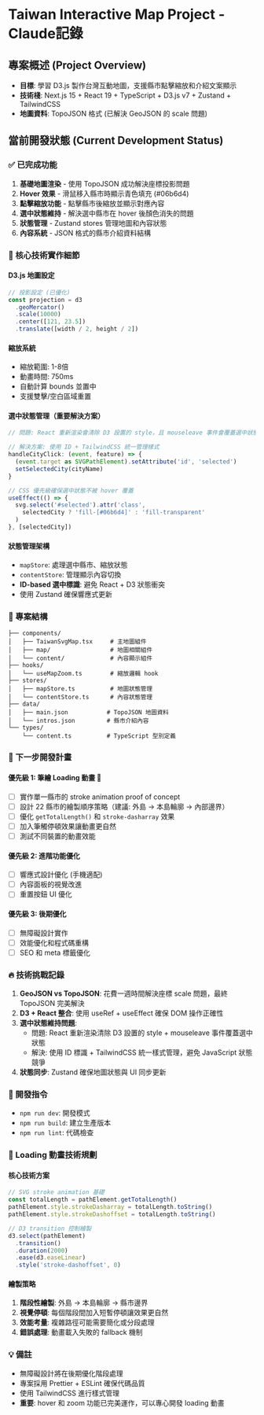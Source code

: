# Taiwan Interactive Map Project - Claude記錄

## 專案概述 (Project Overview)
- **目標**: 學習 D3.js 製作台灣互動地圖，支援縣市點擊縮放和介紹文案顯示
- **技術棧**: Next.js 15 + React 19 + TypeScript + D3.js v7 + Zustand + TailwindCSS
- **地圖資料**: TopoJSON 格式 (已解決 GeoJSON 的 scale 問題)

## 當前開發狀態 (Current Development Status)

### ✅ 已完成功能
1. **基礎地圖渲染** - 使用 TopoJSON 成功解決座標投影問題
2. **Hover 效果** - 滑鼠移入縣市時顯示青色填充 (#06b6d4)
3. **點擊縮放功能** - 點擊縣市後縮放並顯示對應內容
4. **選中狀態維持** - 解決選中縣市在 hover 後顏色消失的問題
5. **狀態管理** - Zustand stores 管理地圖和內容狀態
6. **內容系統** - JSON 格式的縣市介紹資料結構

### 🔧 核心技術實作細節

#### D3.js 地圖設定
```typescript
// 投影設定 (已優化)
const projection = d3
  .geoMercator()
  .scale(10000)
  .center([121, 23.5])
  .translate([width / 2, height / 2])
```

#### 縮放系統
- 縮放範圍: 1-8倍
- 動畫時間: 750ms
- 自動計算 bounds 並置中
- 支援雙擊/空白區域重置

#### 選中狀態管理（重要解決方案）
```typescript
// 問題: React 重新渲染會清除 D3 設置的 style，且 mouseleave 事件會覆蓋選中狀態

// 解決方案: 使用 ID + TailwindCSS 統一管理樣式
handleCityClick: (event, feature) => {
  (event.target as SVGPathElement).setAttribute('id', 'selected')
  setSelectedCity(cityName)
}

// CSS 優先級確保選中狀態不被 hover 覆蓋
useEffect(() => {
  svg.select('#selected').attr('class', 
    selectedCity ? 'fill-[#06b6d4]' : 'fill-transparent'
  )
}, [selectedCity])
```

#### 狀態管理架構
- `mapStore`: 處理選中縣市、縮放狀態
- `contentStore`: 管理顯示內容切換
- **ID-based 選中標識**: 避免 React + D3 狀態衝突
- 使用 Zustand 確保響應式更新

### 📁 專案結構
```
├── components/
│   ├── TaiwanSvgMap.tsx     # 主地圖組件
│   ├── map/                 # 地圖相關組件
│   └── content/             # 內容顯示組件
├── hooks/
│   └── useMapZoom.ts        # 縮放邏輯 hook
├── stores/
│   ├── mapStore.ts          # 地圖狀態管理
│   └── contentStore.ts      # 內容狀態管理
├── data/
│   ├── main.json           # TopoJSON 地圖資料
│   └── intros.json         # 縣市介紹內容
└── types/
    └── content.ts          # TypeScript 型別定義
```

### 🎯 下一步開發計畫

#### 優先級 1: 筆繪 Loading 動畫 🎨
- [ ] 實作單一縣市的 stroke animation proof of concept
- [ ] 設計 22 縣市的繪製順序策略（建議: 外島 → 本島輪廓 → 內部邊界）
- [ ] 優化 `getTotalLength()` 和 `stroke-dasharray` 效果
- [ ] 加入筆觸停頓效果讓動畫更自然
- [ ] 測試不同裝置的動畫效能

#### 優先級 2: 進階功能優化
- [ ] 響應式設計優化 (手機適配)
- [ ] 內容面板的視覺改進
- [ ] 重置按鈕 UI 優化

#### 優先級 3: 後期優化
- [ ] 無障礙設計實作
- [ ] 效能優化和程式碼重構
- [ ] SEO 和 meta 標籤優化

### 🔥 技術挑戰記錄
1. **GeoJSON vs TopoJSON**: 花費一週時間解決座標 scale 問題，最終 TopoJSON 完美解決
2. **D3 + React 整合**: 使用 useRef + useEffect 確保 DOM 操作正確性
3. **選中狀態維持問題**: 
   - 問題: React 重新渲染清除 D3 設置的 style + mouseleave 事件覆蓋選中狀態
   - 解決: 使用 ID 標識 + TailwindCSS 統一樣式管理，避免 JavaScript 狀態競爭
4. **狀態同步**: Zustand 確保地圖狀態與 UI 同步更新

### 🚀 開發指令
- `npm run dev`: 開發模式
- `npm run build`: 建立生產版本  
- `npm run lint`: 代碼檢查

### 🎨 Loading 動畫技術規劃

#### 核心技術方案
```typescript
// SVG stroke animation 基礎
const totalLength = pathElement.getTotalLength()
pathElement.style.strokeDasharray = totalLength.toString()
pathElement.style.strokeDashoffset = totalLength.toString()

// D3 transition 控制繪製
d3.select(pathElement)
  .transition()
  .duration(2000)
  .ease(d3.easeLinear)
  .style('stroke-dashoffset', 0)
```

#### 繪製策略
1. **階段性繪製**: 外島 → 本島輪廓 → 縣市邊界
2. **視覺停頓**: 每個階段間加入短暫停頓讓效果更自然
3. **效能考量**: 複雜路徑可能需要簡化或分段處理
4. **錯誤處理**: 動畫載入失敗的 fallback 機制

### 💡 備註
- 無障礙設計將在後期優化階段處理
- 專案採用 Prettier + ESLint 確保代碼品質
- 使用 TailwindCSS 進行樣式管理
- **重要**: hover 和 zoom 功能已完美運作，可以專心開發 loading 動畫